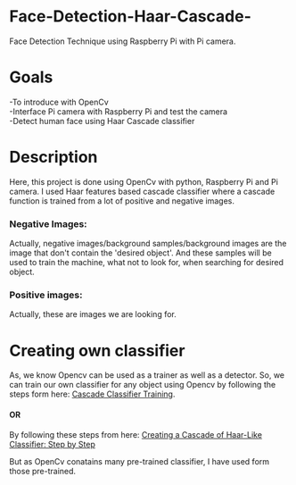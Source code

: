 # Face-Detection-Haar-Cascade-
Face Detection Technique using Raspberry Pi with Pi camera. 
# Goals
-To introduce with OpenCv </br>
-Interface Pi camera with Raspberry Pi and test the camera</br>
-Detect human face using Haar Cascade classifier
# Description 
Here, this project is done using OpenCv with python, Raspberry Pi and Pi camera. I used Haar features based cascade classifier where a cascade function is trained from a lot of positive and negative images. 
### Negative Images: 
Actually, negative images/background samples/background images are the image that don't contain the 'desired object'. And these samples will be used to train the machine, what not to look for, when searching for desired object.
### Positive images: 
Actually, these are images we are looking for. 
# Creating own classifier
As, we know Opencv can be used as a trainer as well as a detector. So, we can train our own classifier for any object using Opencv by following the steps form here: [Cascade Classifier Training](https://docs.opencv.org/3.3.0/dc/d88/tutorial_traincascade.html). 
#### OR
By following these steps from here: [Creating a Cascade of Haar-Like Classifier: Step by Step](https://www.cs.auckland.ac.nz/~m.rezaei/Tutorials/Creating_a_Cascade_of_Haar-Like_Classifiers_Step_by_Step.pdf)

But as OpenCv conatains many pre-trained classifier, I have used form those pre-trained. 


